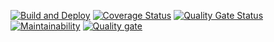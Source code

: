[![Build and Deploy](https://github.com/codetaskmaster/user-auth-system/actions/workflows/main.yaml/badge.svg?branch=main)](https://github.com/codetaskmaster/user-auth-system/actions/workflows/main.yaml)
[![Coverage Status](https://coveralls.io/repos/github/codetaskmaster/user-auth-system/badge.svg)](https://coveralls.io/github/codetaskmaster/user-auth-system)
[![Quality Gate Status](https://sonarcloud.io/api/project_badges/measure?project=maxwelbarno_user-auth-system&metric=alert_status)](https://sonarcloud.io/summary/new_code?id=maxwelbarno_user-auth-system)
[![Maintainability](https://api.codeclimate.com/v1/badges/3e0cb305a16630b03c30/maintainability)](https://codeclimate.com/github/maxwelbarno/user-auth-system/maintainability)
[![Quality gate](https://sonarcloud.io/api/project_badges/quality_gate?project=maxwelbarno_user-auth-system)](https://sonarcloud.io/summary/new_code?id=maxwelbarno_user-auth-system)
